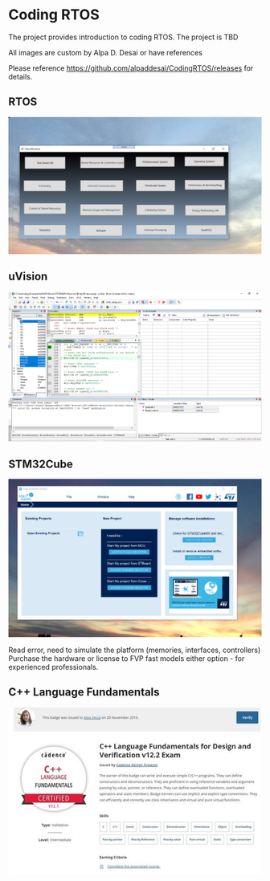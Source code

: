 # Coding RTOS

The project provides introduction to coding RTOS. The project is TBD

All images are custom by Alpa D. Desai or have references

Please reference https://github.com/alpaddesai/CodingRTOS/releases  for details.

## RTOS 
![image](RTOS.png)

## uVision
![image](uVision.png)

## STM32Cube
![image](STM32Cube.png)

Read error, need to simulate the platform (memories, interfaces, controllers) Purchase the hardware or license to FVP fast models either option - for experienced professionals.

## C++ Language Fundamentals
![image](CplusplusDVCertificate.jpg)



